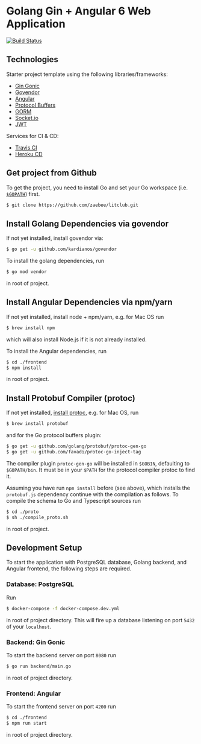 # Golang Gin + Angular 6 Web Application
[![Build Status](https://travis-ci.com/app8izer/go-gin-ng6-starter.svg?branch=master)](https://travis-ci.com/app8izer/go-gin-ng6-starter)
## Technologies
Starter project template using the following libraries/frameworks:

- [Gin Gonic](https://gin-gonic.github.io/gin/)
- [Govendor](https://github.com/kardianos/govendor) 
- [Angular](https://angular.io/)
- [Protocol Buffers](https://developers.google.com/protocol-buffers/)
- [GORM](http://gorm.io/)
- [Socket.io](https://github.com/googollee/go-socket.io/)
- [JWT](https://github.com/appleboy/gin-jwt)

Services for CI & CD:
- [Travis CI](https://travis-ci.com/)
- [Heroku CD](https://www.heroku.com/)

## Get project from Github

To get the project, you need to install Go and set your Go workspace (i.e. [`$GOPATH`](https://golang.org/doc/code.html)) first.

```sh
$ git clone https://github.com/zaebee/litclub.git
```

## Install Golang Dependencies via govendor

If not yet installed, install govendor via:

```sh
$ go get -u github.com/kardianos/govendor
```

To install the golang dependencies, run

```sh
$ go mod vendor
```

in root of project.

## Install Angular Dependencies via npm/yarn

If not yet installed, install node + npm/yarn, e.g. for Mac OS run

```sh
$ brew install npm
```
which will also install Node.js if it is not already installed.

To install the Angular dependencies, run

```sh
$ cd ./frontend
$ npm install
```

in root of project.

## Install Protobuf Compiler (protoc)

If not yet installed, [install protoc](http://google.github.io/proto-lens/installing-protoc.html), e.g. for Mac OS, run

```sh
$ brew install protobuf
```

and for the Go protocol buffers plugin:

```sh
$ go get -u github.com/golang/protobuf/protoc-gen-go
$ go get -u github.com/favadi/protoc-go-inject-tag
```

The compiler plugin `protoc-gen-go` will be installed in `$GOBIN`, defaulting to `$GOPATH/bin`. 
It must be in your `$PATH` for the protocol compiler protoc to find it.

Assuming you have run `npm install` before (see above), which installs the `protobuf.js` dependency continue with the compilation as follows.
To compile the schema to Go and Typescript sources run

```sh
$ cd ./proto
$ sh ./compile_proto.sh
```

in root of project.

## Development Setup

To start the application with PostgreSQL database, Golang backend, and Angular frontend, the following steps are required.

### Database: PostgreSQL

Run 

```sh
$ docker-compose -f docker-compose.dev.yml
```

in root of project directory.
This will fire up a database listening on port `5432` of your `localhost`.  

### Backend: Gin Gonic

To start the backend server on port `8080` run 

```sh
$ go run backend/main.go
```

in root of project directory.

### Frontend: Angular

To start the frontend server on port `4200` run 

```sh
$ cd ./frontend
$ npm run start
```

in root of project directory.
